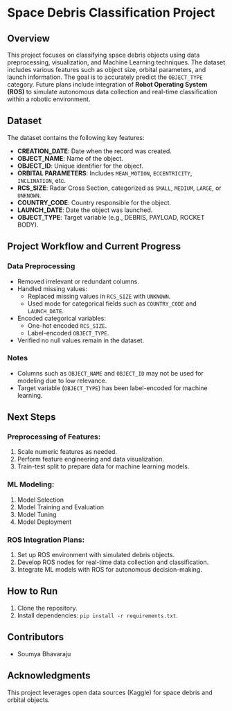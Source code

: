 # Space Debris Classification Project

## Overview
This project focuses on classifying space debris objects using data preprocessing, visualization, and Machine Learning techniques. The dataset includes various features such as object size, orbital parameters, and launch information. The goal is to accurately predict the `OBJECT_TYPE` category. Future plans include integration of **Robot Operating System (ROS)** to simulate autonomous data collection and real-time classification within a robotic environment.

## Dataset
The dataset contains the following key features:
- **CREATION_DATE**: Date when the record was created.
- **OBJECT_NAME**: Name of the object.
- **OBJECT_ID**: Unique identifier for the object.
- **ORBITAL PARAMETERS**: Includes `MEAN_MOTION`, `ECCENTRICITY`, `INCLINATION`, etc.
- **RCS_SIZE**: Radar Cross Section, categorized as `SMALL`, `MEDIUM`, `LARGE`, or `UNKNOWN`.
- **COUNTRY_CODE**: Country responsible for the object.
- **LAUNCH_DATE**: Date the object was launched.
- **OBJECT_TYPE**: Target variable (e.g., DEBRIS, PAYLOAD, ROCKET BODY).

## Project Workflow and Current Progress
### Data Preprocessing
- Removed irrelevant or redundant columns.
- Handled missing values:
  - Replaced missing values in `RCS_SIZE` with `UNKNOWN`.
  - Used mode for categorical fields such as `COUNTRY_CODE` and `LAUNCH_DATE`.
- Encoded categorical variables:
  - One-hot encoded `RCS_SIZE`.
  - Label-encoded `OBJECT_TYPE`.
- Verified no null values remain in the dataset.

### Notes
- Columns such as `OBJECT_NAME` and `OBJECT_ID` may not be used for modeling due to low relevance.
- Target variable (`OBJECT_TYPE`) has been label-encoded for machine learning.

## Next Steps
### Preprocessing of Features:
1. Scale numeric features as needed.
2. Perform feature engineering and data visualization.
3. Train-test split to prepare data for machine learning models.

### ML Modeling:
1. Model Selection
2. Model Training and Evaluation
3. Model Tuning
4. Model Deployment

### ROS Integration Plans:
1. Set up ROS environment with simulated debris objects.
2. Develop ROS nodes for real-time data collection and classification.
3. Integrate ML models with ROS for autonomous decision-making.

## How to Run
1. Clone the repository.
2. Install dependencies: `pip install -r requirements.txt`.

## Contributors
- Soumya Bhavaraju

## Acknowledgments
This project leverages open data sources (Kaggle) for space debris and orbital objects.
